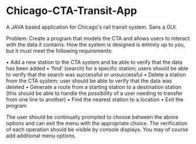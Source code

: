 # Chicago-CTA-Transit-App
A JAVA based application for Chicago's rail transit system. Sans a GUI.

Problem:
Create a program that models the CTA and allows users to interact with the data it
contains. How the system is designed is entirely up to you, but it must meet the following
requirements:

• Add a new station to the CTA system and be able to verify that the data has been
added
• ‘find’ (search) for a specific station; users should be able to verify that the search
was successful or unsuccessful
• Delete a station from the CTA system; user should be able to verify that the data
was deleted
• Generate a route from a starting station to a destination station (this should be
able to handle the possibility of a user needing to transfer from one line to
another)
• Find the nearest station to a location
• Exit the program

The user should be continually prompted to choose between the above options and can
exit the menu with the appropriate choice. The verification of each operation should be visible
by console displays. You may of course add additional menu options.


